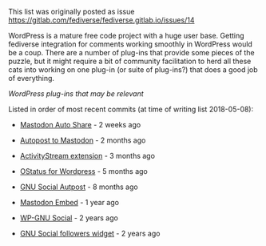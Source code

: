 This list was originally posted as issue https://gitlab.com/fediverse/fediverse.gitlab.io/issues/14

WordPress is a mature free code project with a huge user base. Getting fediverse integration for comments working smoothly in WordPress would be a coup. There are a number of plug-ins that provide some pieces of the puzzle, but it might require a bit of community facilitation to herd all these cats into working on one plug-in (or suite of plug-ins?) that does a good job of everything.

*WordPress plug-ins that may be relevant*

Listed in order of most recent commits (at time of writing list 2018-05-08):

* [Mastodon Auto Share](https://wordpress.org/plugins/wp-mastodon-share/) - 2 weeks ago

* [Autopost to Mastodon](https://wordpress.org/plugins/autopost-to-mastodon/) - 2 months ago

* [ActivityStream extension](https://wordpress.org/plugins/activitystream-extension/) - 3 months ago

* [OStatus for Wordpress](https://wordpress.org/plugins/ostatus-for-wordpress/) - 5 months ago

* [GNU Social Autpost](https://wordpress.org/plugins/gnusocial-autopost/) - 8 months ago

* [Mastodon Embed](https://wordpress.org/plugins/embed-mastodon/) - 1 year ago

* [WP-GNU Social](https://wordpress.org/plugins/wp-gnusocial/) - 2 years ago

* [GNU Social followers widget](https://wordpress.org/plugins/gnu-social-followers-widget/) - 2 years ago